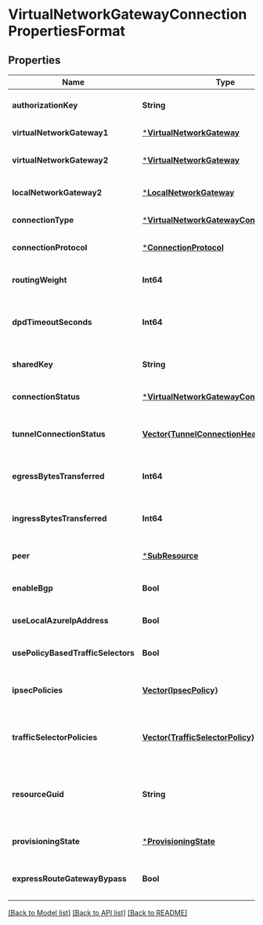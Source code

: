 # VirtualNetworkGatewayConnectionPropertiesFormat


## Properties
Name | Type | Description | Notes
------------ | ------------- | ------------- | -------------
**authorizationKey** | **String** | The authorizationKey. | [optional] [default to nothing]
**virtualNetworkGateway1** | [***VirtualNetworkGateway**](VirtualNetworkGateway.md) |  | [default to nothing]
**virtualNetworkGateway2** | [***VirtualNetworkGateway**](VirtualNetworkGateway.md) |  | [optional] [default to nothing]
**localNetworkGateway2** | [***LocalNetworkGateway**](LocalNetworkGateway.md) |  | [optional] [default to nothing]
**connectionType** | [***VirtualNetworkGatewayConnectionType**](VirtualNetworkGatewayConnectionType.md) |  | [default to nothing]
**connectionProtocol** | [***ConnectionProtocol**](ConnectionProtocol.md) |  | [optional] [default to nothing]
**routingWeight** | **Int64** | The routing weight. | [optional] [default to nothing]
**dpdTimeoutSeconds** | **Int64** | The dead peer detection timeout of this connection in seconds. | [optional] [default to nothing]
**sharedKey** | **String** | The IPSec shared key. | [optional] [default to nothing]
**connectionStatus** | [***VirtualNetworkGatewayConnectionStatus**](VirtualNetworkGatewayConnectionStatus.md) |  | [optional] [default to nothing]
**tunnelConnectionStatus** | [**Vector{TunnelConnectionHealth}**](TunnelConnectionHealth.md) | Collection of all tunnels&#39; connection health status. | [optional] [readonly] [default to nothing]
**egressBytesTransferred** | **Int64** | The egress bytes transferred in this connection. | [optional] [readonly] [default to nothing]
**ingressBytesTransferred** | **Int64** | The ingress bytes transferred in this connection. | [optional] [readonly] [default to nothing]
**peer** | [***SubResource**](SubResource.md) |  | [optional] [default to nothing]
**enableBgp** | **Bool** | EnableBgp flag. | [optional] [default to nothing]
**useLocalAzureIpAddress** | **Bool** | Use private local Azure IP for the connection. | [optional] [default to nothing]
**usePolicyBasedTrafficSelectors** | **Bool** | Enable policy-based traffic selectors. | [optional] [default to nothing]
**ipsecPolicies** | [**Vector{IpsecPolicy}**](IpsecPolicy.md) | The IPSec Policies to be considered by this connection. | [optional] [default to nothing]
**trafficSelectorPolicies** | [**Vector{TrafficSelectorPolicy}**](TrafficSelectorPolicy.md) | The Traffic Selector Policies to be considered by this connection. | [optional] [default to nothing]
**resourceGuid** | **String** | The resource GUID property of the virtual network gateway connection resource. | [optional] [readonly] [default to nothing]
**provisioningState** | [***ProvisioningState**](ProvisioningState.md) |  | [optional] [default to nothing]
**expressRouteGatewayBypass** | **Bool** | Bypass ExpressRoute Gateway for data forwarding. | [optional] [default to nothing]


[[Back to Model list]](../README.md#models) [[Back to API list]](../README.md#api-endpoints) [[Back to README]](../README.md)


